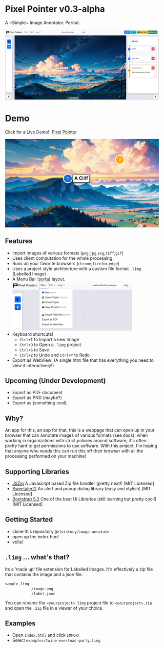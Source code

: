 # Pixel Pointer v0.3-alpha
A ~Simple~ Image Annotator. Period.

![A Screenshot of the annotator tool in action!](/examples/screenshots/demo_v2.png)

# Demo
Click for a Live Demo!: [Pixel Pointer](https://elvistony.dev/image-annotate)

![A Screenshot of the annotator tool in action!](/examples/screenshots/close-up.png)
## Features
- Import images of various formats (`png`,`jpg`,`svg`,`tiff`,`gif`)
- Uses client computation for the whole processing.
- Runs on your favorite browsers (`chrome`,`firefox`,`edge`)
- Uses a project style architecture with a custom file format `.limg` (Labelled Image)
- A Menu Bar (sorta) layout. ![](/examples/screenshots/menu_file.png)
- Keyboard shortcuts!
    - `Ctrl+I` to Import a new Image
    - `Ctrl+O` to Open a `.limg` project
    - `Ctrl+S` to Save
    - `Ctrl+Z` to Undo and `Ctrl+Y` to Redo
- Export as WebView! (A single html file that has everything you need to view it interactively!)

## Upcoming (Under Development)
- Export as PDF document
- Export as PNG (maybe?)
- Export as (something cool)


## Why?
An app for this, an app for that, this is a webpage that can open up in your browser that can annotate images of various formats (see docs). when working in organizations with strict policies around software, it's often pretty hard to get permissions to use software. With this project, I'm hoping that anyone who needs this can run this off their browser with all the processing performed on your machine!

## Supporting Libraries
- [JSZip](https://github.com/Stuk/jszip) A Javascript based Zip file handler (pretty neat!) [MIT Licensed]
- [Sweetalert2](https://github.com/sweetalert2/sweetalert2) An alert and popup dialog library (easy and stylish) [MIT Licensed]
- [Bootstrap 5.3](https://github.com/twbs/bootstrap/tree/main) One of the best UI Libraries (still learning but pretty cool!) [MIT Licensed]

## Getting Started
- clone this repository `@elvistony/image-annotate`
- open up the index.html
- voila!

## `.limg` ... what's that?
Its a 'made up' file extension for Labelled Images. It's effectively a zip file that contains the image and a json file.

```
sample.limg
            /image.png
            /label.json
```
You can rename the `<yourproject>.limg` project file to `<yourproject>.zip` and open the `.zip` file in a viewer of your choice.

## Examples
- Open `index.html` and click `IMPORT`
- Select `examples/twine-overload-party.limg` 


